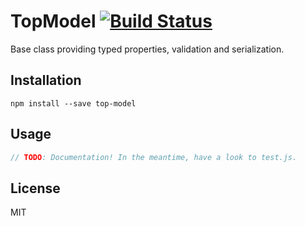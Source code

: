 # TopModel [![Build Status](https://travis-ci.org/object-layer/top-model.svg?branch=master)](https://travis-ci.org/object-layer/top-model)

Base class providing typed properties, validation and serialization.

## Installation

```
npm install --save top-model
```

## Usage

```javascript
// TODO: Documentation! In the meantime, have a look to test.js.
```

## License

MIT
